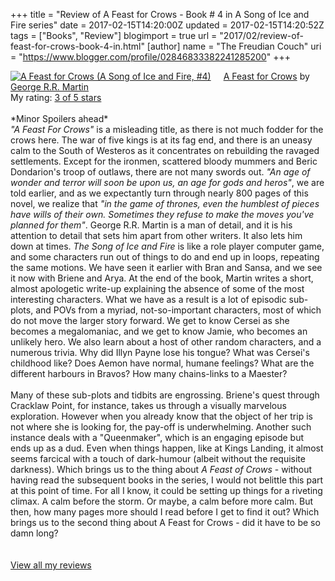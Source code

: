 +++
title = "Review of A Feast for Crows - Book # 4 in A Song of Ice and Fire series"
date = 2017-02-15T14:20:00Z
updated = 2017-02-15T14:20:52Z
tags = ["Books", "Review"]
blogimport = true 
url = "2017/02/review-of-feast-for-crows-book-4-in.html"
[author]
	name = "The Freudian Couch"
	uri = "https://www.blogger.com/profile/02846833382241285200"
+++

<div dir="ltr" style="text-align: left;" trbidi="on">
<a href="https://www.goodreads.com/book/show/822991.A_Feast_for_Crows" style="float: left; padding-right: 20px;"><img alt="A Feast for Crows (A Song of Ice and Fire, #4)" border="0" src="https://images.gr-assets.com/books/1365704053m/822991.jpg" /></a><a href="https://www.goodreads.com/book/show/822991.A_Feast_for_Crows">A Feast for Crows</a> by <a href="https://www.goodreads.com/author/show/346732.George_R_R_Martin">George R.R. Martin</a><br />
My rating: <a href="https://www.goodreads.com/review/show/1901636423">3 of 5 stars</a><br /><br />
*Minor Spoilers ahead*<br /><i>"A Feast For Crows"</i> is a misleading title, as there is not much fodder for the crows here. The war of five kings is at its fag end, and there is an uneasy calm to the South of Westeros as it concentrates on rebuilding the ravaged settlements. Except for the ironmen, scattered bloody mummers and Beric Dondarion's troop of outlaws, there are not many swords out. <i>"An age of wonder and terror will soon be upon us, an age for gods and heros"</i>, we are told earlier, and as we expectantly turn through nearly 800 pages of this novel, we realize that <i>"in the game of thrones, even the humblest of pieces have wills of their own. Sometimes they refuse to make the moves you've planned for them"</i>. George R.R. Martin is a man of detail, and it is his attention to detail that sets him apart from other writers. It also lets him down at times. <i>The Song of Ice and Fire</i> is like a role player computer game, and some characters run out of things to do and end up in loops, repeating the same motions. We have seen it earlier with Bran and Sansa, and we see it now with Briene and Arya. At the end of the book, Martin writes a short, almost apologetic write-up explaining the absence of some of the most interesting characters. What we have as a result is a lot of episodic sub-plots, and POVs from a myriad, not-so-important characters, most of which do not move the larger story forward. We get to know Cersei as she becomes a megalomaniac, and we get to know Jamie, who becomes an unlikely hero. We also learn about a host of other random characters, and a numerous trivia. Why did Illyn Payne lose his tongue? What was Cersei's childhood like? Does Aemon have normal, humane feelings? What are the different harbours in Bravos? How many chains-links to a Maester?<br /><br />Many of these sub-plots and tidbits are engrossing. Briene's quest through Cracklaw Point, for instance, takes us through a visually marvelous exploration. However when you already know that the object of her trip is not where she is looking for, the pay-off is underwhelming. Another such instance deals with a "Queenmaker", which is an engaging episode but ends up as a dud. Even when things happen, like at Kings Landing, it almost seems farcical with a touch of dark-humour (albeit without the requisite darkness). Which brings us to the thing about <i>A Feast of Crows</i> - without having read the subsequent books in the series, I would not belittle this part at this point of time. For all I know, it could be setting up things for a riveting climax. A calm before the storm. Or maybe, a calm before more calm. But then, how many pages more should I read before I get to find it out? Which brings us to the second thing about A Feast for Crows - did it have to be so damn long?<br />
<br /><br />
<a href="https://www.goodreads.com/review/list/4391307-adarsh">View all my reviews</a><br />
<div>
<br /></div>
</div>

